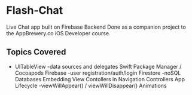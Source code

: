 # Flash-Chat
Live Chat app built on Firebase Backend
Done as a companion project to the AppBrewery.co
iOS Developer course.


## Topics Covered
* UITableView -data sources and delegates
Swift Package Manager / Cocoapods
Firebase -user registration/auth/login
Firestore -noSQL Databases
Embedding View Contollers in Navigation Controllers
App Lifecycle -viewWillAppear() / viewWillDisappear()
Animations
